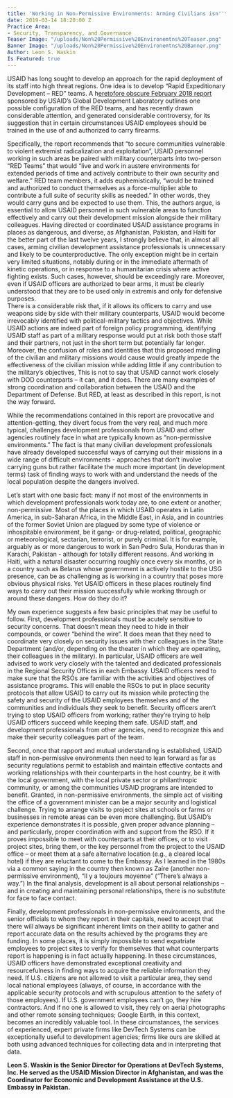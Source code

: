 ```yaml
---
title: 'Working in Non-Permissive Environments: Arming Civilians isn''t the Answer'
date: 2019-03-14 18:20:00 Z
Practice Area:
- Security, Transparency, and Governance
Teaser Image: "/uploads/Non%20Permissive%20Environemtns%20Teaser.png"
Banner Image: "/uploads/Non%20Permissive%20Environemtns%20Banner.png"
Author: Leon S. Waskin
Is Featured: true
---
```


USAID has long sought to develop an approach for the rapid deployment of its staff into high threat regions.   One idea is to develop “Rapid Expeditionary Development – RED” teams.  A h[eretofore obscure February 2018 report](https://pdf.usaid.gov/pdf_docs/PA00T6VQ.pdf) sponsored by USAID’s Global Development Laboratory outlines one possible configuration of the RED teams, and has recently drawn considerable attention, and generated considerable controversy, for its suggestion that in certain circumstances USAID employees should be trained in the use of and authorized to carry firearms.

Specifically, the report recommends that “to secure communities vulnerable to violent extremist radicalization and exploitation”, USAID personnel working in such areas be paired with military counterparts into two-person “RED Teams” that would “live and work in austere environments for extended periods of time and actively contribute to their own security and welfare.”  RED team members, it adds euphemistically, “would be trained and authorized to conduct themselves as a force-multiplier able to contribute a full suite of security skills as needed.”  In other words, they would carry guns and be expected to use them.  This, the authors argue, is essential to allow USAID personnel in such vulnerable areas to function effectively and carry out their development mission alongside their military colleagues. 
Having directed or coordinated USAID assistance programs in places as dangerous, and diverse, as Afghanistan, Pakistan, and Haiti for the better part of the last twelve years, I strongly believe that, in almost all cases, arming civilian development assistance professionals is unnecessary and likely to be counterproductive.  The only exception might be in certain very limited situations, notably during or in the immediate aftermath of kinetic operations, or in response to a humanitarian crisis where active fighting exists.  Such cases, however, should be exceedingly rare.  Moreover, even if USAID officers are authorized to bear arms, it must be clearly understood that they are to be used only in extremis and only for defensive purposes.  
There is a considerable risk that, if it allows its officers to carry and use weapons side by side with their military counterparts, USAID would become irrevocably identified with political-military tactics and objectives.  While USAID actions are indeed part of foreign policy programming, identifying USAID staff as part of a military response would put at risk both those staff and their partners, not just in the short term but potentially far longer.  Moreover, the confusion of roles and identities that this proposed mingling of the civilian and military missions would cause would greatly impede the effectiveness of the civilian mission while adding little if any contribution to the military’s objectives,  This is not to say that USAID cannot work closely with DOD counterparts – it can, and it does.  There are many examples of strong coordination and collaboration between the USAID and the Department of Defense.  But RED, at least as described in this report, is not the way forward. 

While the recommendations contained in this report are provocative and attention-getting, they divert focus from the very real, and much more typical, challenges development professionals from USAID and other agencies routinely face in what are typically known as “non-permissive environments.”  The fact is that many civilian development professionals have already developed successful ways of carrying out their missions in a wide range of difficult environments - approaches that don’t involve carrying guns but rather facilitate the much more important (in development terms) task of finding ways to work with and understand the needs of the local population despite the dangers involved.

Let’s start with one basic fact: many if not most of the environments in which development professionals work today are, to one extent or another, non-permissive. Most of the places in which USAID operates in Latin America, in sub-Saharan Africa, in the Middle East, in Asia, and in countries of the former Soviet Union are plagued by some type of violence or inhospitable environment, be it gang- or drug-related, political, geographic or meteorological, sectarian, terrorist, or purely criminal.  It is for example, arguably as or more dangerous to work in San Pedro Sula, Honduras than in Karachi, Pakistan - although for totally different reasons. And working in Haiti, with a natural disaster occurring roughly once every six months, or in a country such as Belarus whose government is actively hostile to the USG presence, can be as challenging as is working in a country that poses more obvious physical risks. Yet USAID officers in these places routinely find ways to carry out their mission successfully while working through or around these dangers.  How do they do it?

My own experience suggests a few basic principles that may be useful to follow.  First, development professionals must be acutely sensitive to security concerns.  That doesn’t mean they need to hide in their compounds, or cower “behind the wire“.  It does mean that they need to coordinate very closely on security issues with their colleagues in the State Department (and/or, depending on the theater in which they are operating, their colleagues in the military).  In particular, USAID officers are well advised to work very closely with the talented and dedicated professionals in the Regional Security Offices in each Embassy.  USAID officers need to make sure that the RSOs are familiar with the activities and objectives of assistance programs.  This will enable the RSOs to put in place security protocols that allow USAID to carry out its mission while protecting the safety and security of the USAID employees themselves and of the communities and individuals they seek to benefit.  Security officers aren’t trying to stop USAID officers from working; rather they’re trying to help USAID officers succeed while keeping them safe.  USAID staff, and development professionals from other agencies, need to recognize this and make their security colleagues part of the team.

Second, once that rapport and mutual understanding is established, USAID staff in non-permissive environments then need to lean forward as far as security regulations permit to establish and maintain effective contacts and working relationships with their counterparts in the host country, be it with the local government, with the local private sector or philanthropic community, or among the communities USAID programs are intended to benefit.  Granted, in non-permissive environments, the simple act of visiting the office of a government minister can be a major security and logistical challenge.  Trying to arrange visits to project sites at schools or farms or businesses in remote areas can be even more challenging.  But USAID’s experience demonstrates it is possible, given proper advance planning – and particularly, proper coordination with and support from the RSO.  If it proves impossible to meet with counterparts at their offices, or to visit project sites, bring them, or the key personnel from the project to the USAID office – or meet them at a safe alternative location (e.g., a cleared local hotel) if they are reluctant to come to the Embassy.  As I learned in the 1980s via a common saying in the country then known as Zaire (another non-permissive environment), “Il y a toujours moyenne” (“There’s always a way.”)  In the final analysis, development is all about personal relationships – and in creating and maintaining personal relationships, there is no substitute for face to face contact.  

Finally, development professionals in non-permissive environments, and the senior officials to whom they report in their capitals, need to accept that there will always be significant inherent limits on their ability to gather and report accurate data on the results achieved by the programs they are funding.  In some places, it is simply impossible to send expatriate employees to project sites to verify for themselves that what counterparts report is happening is in fact actually happening.  In these circumstances, USAID officers have demonstrated exceptional creativity and resourcefulness in finding ways to acquire the reliable information they need.  If U.S. citizens are not allowed to visit a particular area, they send local national employees (always, of course, in accordance with the applicable security protocols and with scrupulous attention to the safety of those employees).  If U.S. government employees can’t go, they hire contractors.  And if no one is allowed to visit, they rely on aerial photographs and other remote sensing techniques; Google Earth, in this context, becomes an incredibly valuable tool.  In these circumstances, the services of experienced, expert private firms like DevTech Systems can be exceptionally useful to development agencies; firms like ours are skilled at both using advanced techniques for collecting data and in interpreting that data.

**Leon S. Waskin is the Senior Director for Operations at DevTech Systems, Inc.  He served as the USAID Mission Director in Afghanistan, and was the Coordinator for Economic and Development Assistance at the U.S. Embassy in Pakistan.**
